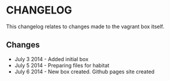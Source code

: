 CHANGELOG
=======

This changelog relates to changes made to the vagrant box itself.

Changes
------

- July 3 2014 - Added initial box
- July 5 2014 - Preparing files for habitat
- July 6 2014 - New box created. Github pages site created

